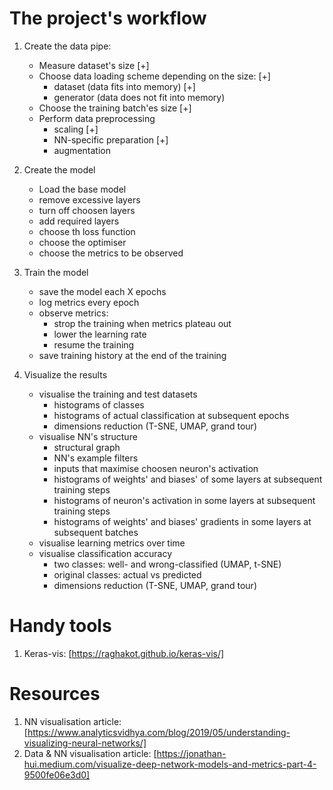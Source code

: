 # The project's workflow

1. Create the data pipe:
    - Measure dataset's size                             [+]
    - Choose data loading scheme depending on the size:  [+]
        - dataset (data fits into memory)                [+]
        - generator (data does not fit into memory)
    - Choose the training batch'es size                  [+]
    - Perform data preprocessing
        - scaling                                        [+]
        - NN-specific preparation                        [+]
        - augmentation        

2. Create the model
    - Load the base model
    - remove excessive layers
    - turn off choosen layers
    - add required layers
    - choose th loss function
    - choose the optimiser
    - choose the metrics to be observed

3. Train the model
    - save the model each X epochs
    - log metrics every epoch
    - observe metrics:
        - strop the training when metrics plateau out
        - lower the learning rate
        - resume the training
    - save training history at the end of the training

4. Visualize the results
    - visualise the training and test datasets
        - histograms of classes
        - histograms of actual classification at subsequent epochs
        - dimensions reduction (T-SNE, UMAP, grand tour)
    - visualise NN's structure
        - structural graph
        - NN's example filters
        - inputs that maximise choosen neuron's activation
        - histograms of weights' and biases' of some layers at subsequent training steps
        - histograms of neuron's activation in some layers at subsequent training steps
        - histograms of weights' and biases' gradients in some layers at subsequent batches
    - visualise learning metrics over time
    - visualise classification accuracy 
        - two classes: well- and wrong-classified (UMAP, t-SNE)
        - original classes: actual vs predicted
        - dimensions reduction (T-SNE, UMAP, grand tour)


# Handy tools

1. Keras-vis: [https://raghakot.github.io/keras-vis/]


# Resources

1. NN visualisation article: [https://www.analyticsvidhya.com/blog/2019/05/understanding-visualizing-neural-networks/]
2. Data & NN visualisation article: [https://jonathan-hui.medium.com/visualize-deep-network-models-and-metrics-part-4-9500fe06e3d0]